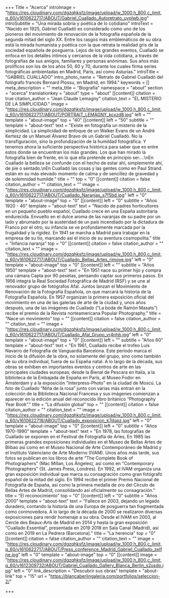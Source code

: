 +++
Title = "Acerca"
introImage = "https://res.cloudinary.com/dgzqhksfz/image/upload/w_1000,h_800,c_limit,q_60/v1610622717/ABOUT/Gabriel_Cuallado_Autoretrato_uyplwb.jpg"
introSubtitle = "Una mirada sobria y poética de lo cotidiano"
introText = "Nacido en 1925, Gabriel Cualladó es considerado como uno de los pioneros del movimiento de renovación de la fotografía española de la segunda mitad del siglo XX. Entre los rasgos más emblemáticos de su obra está la mirada humanista y poética con la que retrata la realidad gris de la sociedad española de posguerra. Lejos de los grandes eventos, Cualladó se enfoca en los detalles íntimos y cercanos de la vida cotidiana, a través de fotografías de sus amigos, familiares y personas anónimas. Sus años más prolíficos son los de los años 50, 60 y 70, durante los cuales firma series fotográficas ambientadas en Madrid, París, así como Asturias."
introTitle = "GABRIEL CUALLADO"
intro_photo_name = "Retrato de Gabriel Cualladó del fotógrafo francés Bernard Plossu, en Madrid, en 1994."
keywords = []
meta_description = ""
meta_title = "Biografía"
namespace = "about"
section = "acerca"
translationkey = "about"
type = "about"
[[content]]
citation = true
citation_author = "Jean Claude Lemagny"
citation_text = "EL MISTERIO DE LA SIMPLICIDAD."
image = "https://res.cloudinary.com/dgzqhksfz/image/upload/w_1000,h_800,c_limit,q_60/v1610622717/ABOUT/PORTRAIT_LEMAGNY_kcxzd8.jpg"
left = ""
template = "about-image"
top = "40"
[[content]]
left = "50"
subtitle = ""
template = "about-text"
text = "Existe en fotografía un misterio de la simplicidad. La simplicidad de enfoque de un Walker  Evans de un André Kertesz de un Manuel Álvarez Bravo de un Gabriel Cualladó. No la transfiguración, sino la profundización de la humildad fotográfica. Y tenemos ahora la suficiente perspectiva histórica para saber que es entre estos donde se encuentran los más grandes. Los que han mirado la fotografía bien de frente, en lo que ella pretende en principio ser....\nEn Cualladó la belleza se confunde con el hecho de estar ahí, simplemente ahí, de pie o sentado.\nEn Cualladó las cosas y las gentes como en Paul Strand están en su más elevado momento de calma y de sencillez de gravedad y de solemnidad humilde."
title = ""
top = "0"
[[content]]
citation = false
citation_author = ""
citation_text = ""
image = "https://res.cloudinary.com/dgzqhksfz/image/upload/w_1000,h_800,c_limit,q_60/v1610622717/ABOUT/Cuallado_Naranjas_s7f5bd.jpg"
left = "0"
template = "about-image"
top = "0"
[[content]]
left = "0"
subtitle = "Años 1920 - 40"
template = "about-text"
text = "Nacido de padres horticultores en un pequeño pueblo español, Cuallado crece en una España autoritaria endurecida. Envuelto en el dulce aroma de las naranjas de su padre por un lado y abrumado por la austeridad de un país incendiado por la dictadura de Franco por el otro; su infancia se ve profundamente marcada por la frugalidad y la rigidez. En 1941 se marcha a Madrid para trabajar en la empresa de su tío, marcando así el inicio de su aventura cosmopolita."
title = "Infancia naranja"
top = "0"
[[content]]
citation = false
citation_author = ""
citation_text = ""
image = "https://res.cloudinary.com/dgzqhksfz/image/upload/w_1000,h_800,c_limit,q_60/v1610622717/ABOUT/Cuallado_Bellas_Artes_rimove.jpg"
left = "0"
template = "about-image"
top = "0"
[[content]]
left = ""
subtitle = "Años 1950"
template = "about-text"
text = "En 1951 nace su primer hijo y compra una cámara Capta por 90 pesetas, pensando captar sus primeros pasos. En 1956 integra la Real Sociedad Fotográfica de Madrid (RSF) y se une al renovador grupo de fotógrafos Afal. Juntos lanzan el Movimiento de Renovación de la Fotografía Española, on que marcará la historia de la Fotografía Española. En 1957 organizan la primera exposición oficial del movimiento en una de las galerías de arte de la ciudad y, unos años después, una de las imágenes de Cuallado (“La boda de Ramón Masats”) recibe el premio de la Revista norteamericana Popular Photography."
title = "Nace un movimiento"
top = ""
[[content]]
citation = false
citation_author = ""
citation_text = ""
image = "https://res.cloudinary.com/dgzqhksfz/image/upload/w_1000,h_800,c_limit,q_60/v1610622717/ABOUT/Cuallado_Afal_Grupo_vr4nhb.jpg"
left = "0"
template = "about-image"
top = "0"
[[content]]
left = ""
subtitle = "Años 60"
template = "about-text"
text = "En 1961, Cuallado recibe el trofeo Luis Navarro de Fotografía de Vanguardia Barcelona. Este período marca el inicio de la difusión de la obra, no solamente del grupo, sino como también de su obra individual, fuera de su España natal. A lo largo de la década, sus obras se exhiben en importantes eventos y centros de arte en las principales ciudades europeas; desde la Bienal de Pescara en Italia, a la biblioteca de la Embajada de España en París, al Museo Fodor en Ámsterdam y a la exposición \"Interpress-Photo\" en la ciudad de Moscú. La foto de Cuallado “Niña de la rosa” junto con varias más entran en la colección de la Biblioteca Nacional Francesa y sus imágenes comienzan a aparecer en la edición anual del reconocido libro británico “Photography Year Book”."
title = "La difusión global"
top = ""
[[content]]
citation = false
citation_author = ""
citation_text = ""
image = "https://res.cloudinary.com/dgzqhksfz/image/upload/w_1000,h_800,c_limit,q_60/v1610622718/ABOUT/Cuallado_exposicion_k7dqpz.jpg"
left = "0"
template = "about-image"
top = "0"
[[content]]
left = "0"
subtitle = "Años 1970-1990"
template = "about-text"
text = "En 1978, las fotografías de Cuallado se exponen en el Festival de Fotografía de Arles, En 1985 las primeras grandes exposiciones individuales  en el Museo de Bellas Artes de Blibao así como en el Museo Nacional de Arte Contemporáneo de Madrid y el Instituto Valenciano de Arte Moderno (IVAM). Unos años más tarde, sus fotos se publican en los libros de arte \"The Complete Book of Photographers\" (Mac Millan, Los Ángeles), así como en \"Contemporary Photographers\" (St. James Press, Londres). En 1992, el IVAM organiza una gran exposición individual que marca su consagración como gran fotógrafo español de la mitad del siglo. En 1994 recibe el primer Premio Nacional de Fotografía de España, así como la primera medalla de oro del Círculo de Bellas Artes de Madrid, consolidando así oficialmente su consagración."
title = "El reconocimiento"
top = "0"
[[content]]
left = "0"
subtitle = "Años 2000"
template = "about-text"
text = "Fallece en 2003, dejando un legado duradero, contando la historia de una Europa de posguerra tan fragmentada como conmovedora. A lo largo de la década de 2000 se realizaron diversas exposiciones para rendir homenaje a su obra. Desde el IVAM en 2003, al Cercle des Beaux-Arts de Madrid en 2014 y hasta la gran exposición “Cuallado Essential”, presentada en 2019 2018 en Sala Canal (Madrid), así como en 2019 en La Pedrera (Barcelona)."
title = "La herencia"
top = "0"
[[content]]
citation = false
citation_author = ""
citation_text = ""
image = "https://res.cloudinary.com/dgzqhksfz/image/upload/w_1000,h_800,c_limit,q_60/v1610622717/ABOUT/Press_conference_Madrid_Gabriel_Cuallado_zelfne.jpg"
left = "0"
template = "about-image"
top = "0"
[[content]]
image = "https://res.cloudinary.com/dgzqhksfz/image/upload/w_1000,h_800,c_limit,q_60/v1612309732/ABOUT/Gabriel_Cuallado_Gallery_Blanca_Berlin_s2usdo.jpg"
left = "0"
link_description = "Descubrir sus obras"
template = "about-link"
top = "15"
url = "https://blancaberlingaleria.com/portfolios/seleccion-2/"

+++
